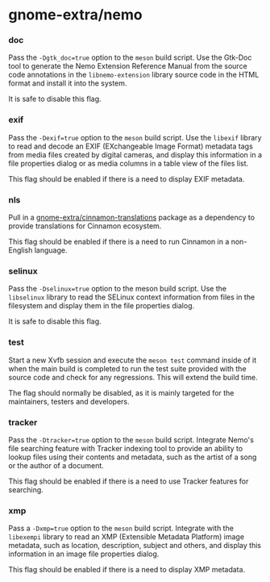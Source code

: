 # gnome-extra/nemo

### doc
Pass the `-Dgtk_doc=true` option to the `meson` build script. Use the Gtk-Doc tool to generate the Nemo Extension Reference Manual from the source code annotations in the `libnemo-extension` library source code in the HTML format and install it into the system.

It is safe to disable this flag.

### exif
Pass the `-Dexif=true` option to the `meson` build script. Use the `libexif` library to read and decode an EXIF (EXchangeable Image Format) metadata tags from media files created by digital cameras, and display this information in a file properties dialog or as media columns in a table view of the files list.

This flag should be enabled if there is a need to display EXIF metadata.

### nls
Pull in a [gnome-extra/cinnamon-translations](../gnome-extra/cinnamon-translations.md) package as a dependency to provide translations for Cinnamon ecosystem.

This flag should be enabled if there is a need to run Cinnamon in a non-English language.

### selinux
Pass the `-Dselinux=true` option to the meson build script. Use the `libselinux` library to read the SELinux context information from files in the filesystem and display them in the file properties dialog.

It is safe to disable this flag.

### test
Start a new Xvfb session and execute the `meson test` command inside of it when the main build is completed to run the test suite provided with the source code and check for any regressions. This will extend the build time.

The flag should normally be disabled, as it is mainly targeted for the maintainers, testers and developers.

### tracker
Pass the `-Dtracker=true` option to the `meson` build script. Integrate Nemo's file searching feature with Tracker indexing tool to provide an ability to lookup files using their contents and metadata, such as the artist of a song or the author of a document.

This flag should be enabled if there is a need to use Tracker features for searching.

### xmp
Pass a `-Dxmp=true` option to the `meson` build script. Integrate with the `libexempi` library to read an XMP (Extensible Metadata Platform) image metadata, such as location, description, subject and others, and display this information in an image file properties dialog.

This flag should be enabled if there is a need to display XMP metadata.

